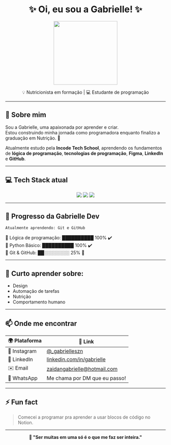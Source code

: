 <h1 align="center">✨ Oi, eu sou a Gabrielle! ✨</h1>
<p align="center">
  <img src="https://media.giphy.com/media/v1.Y2lkPTc5MGI3NjExdzBhdzFpY3MxZ2twM2NhMDA5ZWIweW4xYmJkaTIzN3N3ZWd3amNwdiZlcD12MV9naWZzX3NlYXJjaCZjdD1n/jUwpNzg9IcyrK/giphy.gif" width="200"/>
</p>
<p align="center">💡 Nutricionista em formação | 💻 Estudante de programação </p>

---

## 🌱 Sobre mim

Sou a Gabrielle, uma apaixonada por aprender e criar.  
Estou construindo minha jornada como programadora enquanto finalizo a graduação em Nutrição. 💚

Atualmente estudo pela **Incode Tech School**, aprendendo os fundamentos de **lógica de programação**, **tecnologias de programação**, **Figma**, **LinkedIn** e **GitHub**.

---

## 💻 Tech Stack atual

<p align="center">
  <img src="https://img.shields.io/badge/Python-306998?style=for-the-badge&logo=python&logoColor=white"/>
  <img src="https://img.shields.io/badge/Git-F05032?style=for-the-badge&logo=git&logoColor=white"/>
  <img src="https://img.shields.io/badge/GitHub-181717?style=for-the-badge&logo=github&logoColor=white"/>
</p>

---


## 🎯 Progresso da Gabrielle Dev

`Atualmente aprendendo: Git e GitHub`

🧠 Lógica de programação: ██████████ 100% ✔️  
🐍 Python Básico:         ██████████ 100% ✔️  
🔧 Git & GitHub:          ██░░░░░░░░ 25% 🚧 


---

## 🧠 Curto aprender sobre:

- Design
- Automação de tarefas
- Nutrição
- Comportamento humano

---

## 📫 Onde me encontrar

| 🌍 Plataforma | 📎 Link |
|--------------|---------|
| 📸 Instagram | [@_gabrielleszn](https://instagram.com/_gabrielleszn) |
| 💼 LinkedIn | [linkedin.com/in/gabrielle](https://linkedin.com/in/gabrielle-zaidan-2b991a334/) |
| ✉️ Email | [zaidangabrielle@hotmail.com](mailto:zaidangabrielle@hotmail.com) |
| 📲 WhatsApp | Me chama por DM que eu passo! |


---

## ⚡ Fun fact

> Comecei a programar pra aprender a usar blocos de código no Notion.

---

<p align="center"><b>🌈 "Ser muitas em uma só é o que me faz ser inteira." </b></p>


<!---
gabriellsx/gabriellsx is a ✨ special ✨ repository because its `README.md` (this file) appears on your GitHub profile.
You can click the Preview link to take a look at your changes.
--->
